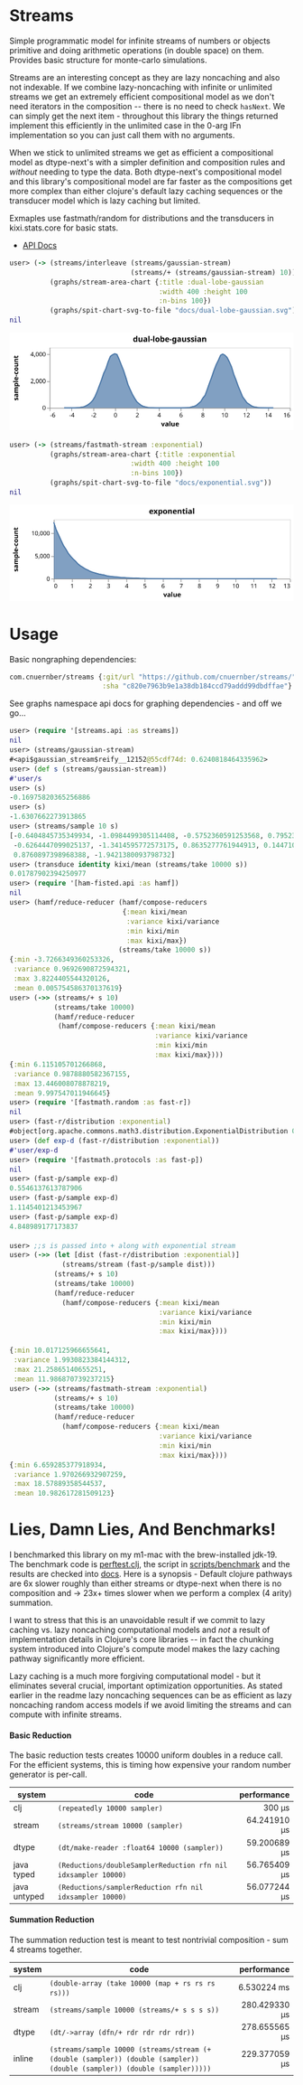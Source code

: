 # Streams


Simple programmatic model for infinite streams of numbers or objects primitive
and doing arithmetic operations (in double space) on them.  Provides basic structure for
monte-carlo simulations.

Streams are an interesting concept as they are lazy noncaching and also not indexable.  If we
combine lazy-noncaching with infinite or unlimited streams we get an extremely efficient
compositional model as we don't need iterators in the composition -- there is no need to
check `hasNext`.  We can simply get the next item - throughout this library the things returned
implement this efficiently in the unlimited case in the 0-arg IFn implementation so you can
just call them with no arguments.

When we stick to unlimited streams we get as efficient a compositional model as dtype-next's with
a simpler definition and composition rules and *without* needing to type the data.  Both
dtype-next's compositional model and this library's compositional model are far faster
as the compositions get more complex than either clojure's default lazy caching sequences or
the transducer model which is lazy caching but limited.

Exmaples use fastmath/random for distributions and the transducers in kixi.stats.core for
basic stats.


* [API Docs](https://cnuernber.github.io/streams/)


```clojure
user> (-> (streams/interleave (streams/gaussian-stream)
                              (streams/+ (streams/gaussian-stream) 10))
          (graphs/stream-area-chart {:title :dual-lobe-gaussian
                                     :width 400 :height 100
                                     :n-bins 100})
          (graphs/spit-chart-svg-to-file "docs/dual-lobe-gaussian.svg"))
nil
```

![gaussian](docs/dual-lobe-gaussian.svg)

```clojure
user> (-> (streams/fastmath-stream :exponential)
          (graphs/stream-area-chart {:title :exponential
                              :width 400 :height 100
                              :n-bins 100})
          (graphs/spit-chart-svg-to-file "docs/exponential.svg"))
nil
```

![exponential](docs/exponential.svg)

# Usage

Basic nongraphing dependencies:

```clojure
com.cnuernber/streams {:git/url "https://github.com/cnuernber/streams/"
                       :sha "c820e7963b9e1a38db184ccd79addd99dbdffae"}
```

See graphs namespace api docs for graphing dependencies - and off we go...


```clojure
user> (require '[streams.api :as streams])
nil
user> (streams/gaussian-stream)
#<api$gaussian_stream$reify__12152@55cdf74d: 0.6240818464335962>
user> (def s (streams/gaussian-stream))
#'user/s
user> (s)
-0.16975820365256886
user> (s)
-1.6307662273913865
user> (streams/sample 10 s)
[-0.6404845735349934, -1.0984499305114408, -0.5752360591253568, 0.7952341368967761,
 -0.6264447099025137, -1.3414595772573175, 0.8635277761944913, 0.14471045180223024,
 0.8760897398968388, -1.9421380093798732]
user> (transduce identity kixi/mean (streams/take 10000 s))
0.01787902394250977
user> (require '[ham-fisted.api :as hamf])
nil
user> (hamf/reduce-reducer (hamf/compose-reducers
                            {:mean kixi/mean
                             :variance kixi/variance
                             :min kixi/min
                             :max kixi/max})
                           (streams/take 10000 s))
{:min -3.7266349360253326,
 :variance 0.9692690872594321,
 :max 3.8224405544320126,
 :mean 0.005754586370137619}
user> (->> (streams/+ s 10)
           (streams/take 10000)
           (hamf/reduce-reducer
            (hamf/compose-reducers {:mean kixi/mean
                                    :variance kixi/variance
                                    :min kixi/min
                                    :max kixi/max})))
{:min 6.115105701266868,
 :variance 0.9878880582367155,
 :max 13.446008078878219,
 :mean 9.997547011946645}
user> (require '[fastmath.random :as fast-r])
nil
user> (fast-r/distribution :exponential)
#object[org.apache.commons.math3.distribution.ExponentialDistribution 0x3dd142f6 "org.apache.commons.math3.distribution.ExponentialDistribution@3dd142f6"]
user> (def exp-d (fast-r/distribution :exponential))
#'user/exp-d
user> (require '[fastmath.protocols :as fast-p])
nil
user> (fast-p/sample exp-d)
0.5546137613787906
user> (fast-p/sample exp-d)
1.1145401213453967
user> (fast-p/sample exp-d)
4.848989177173837

user> ;;s is passed into + along with exponential stream
user> (->> (let [dist (fast-r/distribution :exponential)]
             (streams/stream (fast-p/sample dist)))
           (streams/+ s 10)
           (streams/take 10000)
           (hamf/reduce-reducer
             (hamf/compose-reducers {:mean kixi/mean
                                     :variance kixi/variance
                                     :min kixi/min
                                     :max kixi/max})))

{:min 10.017125966655641,
 :variance 1.9930823384144312,
 :max 21.25865140655251,
 :mean 11.986870739237215}
user> (->> (streams/fastmath-stream :exponential)
           (streams/+ s 10)
           (streams/take 10000)
           (hamf/reduce-reducer
             (hamf/compose-reducers {:mean kixi/mean
                                     :variance kixi/variance
                                     :min kixi/min
                                     :max kixi/max})))
{:min 6.659285377918934,
 :variance 1.970266932907259,
 :max 18.57889358544537,
 :mean 10.982617281509123}
```

# Lies, Damn Lies, And Benchmarks!

I benchmarked this library on my m1-mac with the brew-installed jdk-19.  The
benchmark code is [perftest.clj](dev/src/perftest.clj), the script
in [scripts/benchmark](scripts/benchmark) and the results are
checked into [docs](docs/m1-mac-benchmark.data).  Here is a synopsis -
Default clojure pathways are 6x slower roughly than either streams or dtype-next
when there is no composition and -> 23x+ times slower when we perform a complex
(4 arity) summation.

I want to stress that this is an unavoidable result if we commit to lazy caching vs.
lazy noncaching computational models and *not* a result of implementation details in
Clojure's core libraries -- in fact the chunking system introduced into Clojure's compute
model makes the lazy caching pathway significantly more efficient.

Lazy caching is a much more forgiving computational model - but it eliminates several crucial,
important optimization opportunities.  As stated earlier in the readme lazy noncaching sequences
can be as efficient as lazy noncaching random access models if we avoid limiting the streams
and can compute with infinite streams.

#### Basic Reduction

The basic reduction tests creates 10000 uniform doubles in a reduce call.  For the efficient systems,
this is timing how expensive your random number generator is per-call.


| system       |   code                                                         | performance  |
| ---          |  ---                                                           | ---:         |
| clj          | `(repeatedly 10000 sampler)`                                   | 300 µs       |
| stream       | `(streams/stream 10000 (sampler)`                              | 64.241910 µs |
| dtype        | `(dt/make-reader :float64 10000 (sampler))`                    | 59.200689 µs |
| java typed   | `(Reductions/doubleSamplerReduction rfn nil idxsampler 10000)` | 56.765409 µs |
| java untyped |  `(Reductions/samplerReduction rfn nil idxsampler 10000)`      | 56.077244 µs |



#### Summation Reduction

The summation reduction test is meant to test nontrivial composition - sum 4 streams together.



| system | code                                                                                                                      | performance   |
| ------ | ---                                                                                                                       | -----------:  |
| clj    | `(double-array (take 10000 (map + rs rs rs rs)))`                                                                         | 6.530224 ms   |
| stream | `(streams/sample 10000 (streams/+ s s s s))`                                                                              | 280.429330 µs |
| dtype  | `(dt/->array (dfn/+ rdr rdr rdr rdr))`                                                                                    | 278.655565 µs |
| inline | `(streams/sample 10000 (streams/stream (+ (double (sampler)) (double (sampler)) (double (sampler)) (double (sampler)))))` | 229.377059 µs |
